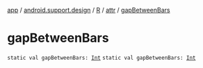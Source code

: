 [app](../../../index.md) / [android.support.design](../../index.md) / [R](../index.md) / [attr](index.md) / [gapBetweenBars](.)

# gapBetweenBars

`static val gapBetweenBars: `[`Int`](https://kotlinlang.org/api/latest/jvm/stdlib/kotlin/-int/index.html)
`static val gapBetweenBars: `[`Int`](https://kotlinlang.org/api/latest/jvm/stdlib/kotlin/-int/index.html)